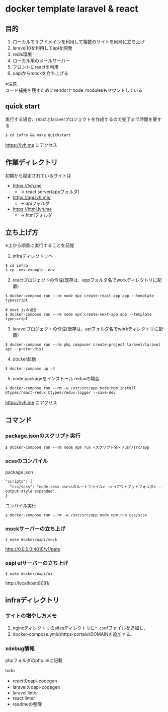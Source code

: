 # docker template laravel & react
## 目的
1. ローカルでサブドメインを利用して複数のサイトを同時に立ち上げ
2. laravel10を利用してapiを開発
3. redis環境
4. ローカル用のメールサーバー
5. フロントにreactを利用
6. oapiからmockを立ち上げる

※注意  
コード補完を残すためにvendorとnode_modulesもマウントしている

## quick start
実行する場合、reactとlaravelプロジェクトを作成するので完了まで時間を要する
```shell
$ cd infra && make quickstart
```
https://lvh.me にアクセス

## 作業ディレクトリ
初期から設定されているサイトは
- https://lvh.me 
  - → react server(appフォルダ)
- https://api.lvh.me/
  - → apiフォルダ
- https://html.lvh.me
  - → htmlフォルダ

## 立ち上げ方
※上から順番に実行することを前提

1. infraディレクトリへ
```shell
$ cd infra
$ cp .env.example .env
```

2. reactプロジェクトの作成(既存は、appフォルダ名でworkディレクトリに配置)
```shell
$ docker-compose run --rm node npx create-react-app app --template typescript

# next jsの場合
$ docker-compose run --rm node npx create-next-app app --template typescript
```

3. laravelプロジェクトの作成(既存は、apiフォルダ名でworkディレクトリに配置)
```shell
$ docker-compose run --rm php composer create-project laravel/laravel api --prefer-dist
```

4. docker起動
```shell
$ docker-compose up -d
```

5. node packageをインストール 
reduxの場合
```shell
$ docker-compose run --rm -w /usr/src/app node npm install @types/react-redux @types/redux-logger --save-dev
```

https://lvh.me にアクセス


## コマンド
### package.jsonのスクリプト実行
```shell
$ docker-compose run --rm node npm run <スクリプト名> /usr/src/app
```

### scssのコンパイル
package.json
```text
"scripts": {
  "css/scss": "node-sass <scssのルートファイル> -o <アウトプットフォルダ> --output-style expanded",
}
```
コンパイル実行
```shell
$ docker-compose run --rm -w /usr/src/app node npm run css/scss
```

### mockサーバーの立ち上げ
```shell
$ make docker/oapi/mock
```
http://0.0.0.0:4010/v1/pets

### oapi uiサーバーの立ち上げ
```shell
$ make docker/oapi/ui
```
http://localhost:8081/


## infraディレクトリ
### サイトの増やし方メモ
1. nginxディレクトリのsitesディレクトリに`*.conf`ファイルを追加し、
2. docker-compose.ymlのhttps-portalのDOMAINを追加する。

### xdebug情報
phpフォルダのphp.iniに記載



todo  
- reactのoapi-codegen
- laravelのoapi-codegen
- laravel linter
- react linter
- readmeの整理
